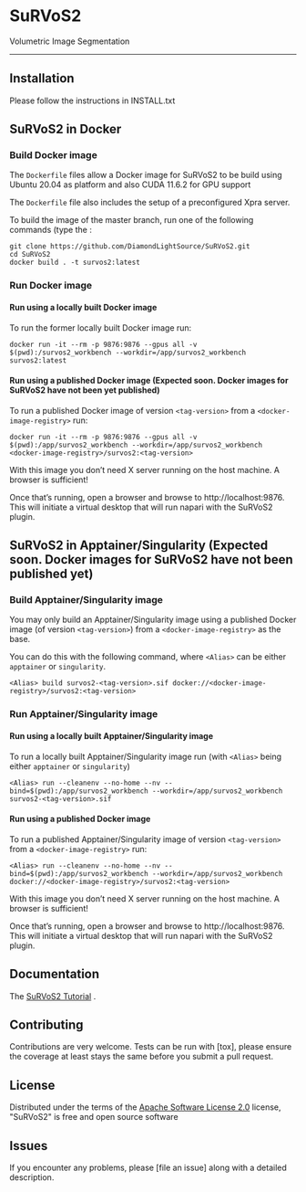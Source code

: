 # SuRVoS2

Volumetric Image Segmentation

----------------------------------


## Installation

Please follow the instructions in INSTALL.txt

## SuRVoS2 in Docker

### Build Docker image

The `Dockerfile` files allow a Docker image for SuRVoS2 to be build using Ubuntu 20.04 as platform and also CUDA 11.6.2 for GPU support

The `Dockerfile` file also includes the setup of a preconfigured Xpra server.

To build the image of the master branch, run one of the following commands (type the :

```
git clone https://github.com/DiamondLightSource/SuRVoS2.git
cd SuRVoS2
docker build . -t survos2:latest
```

### Run Docker image
#### Run using a locally built Docker image
To run the former locally built Docker image run:
```
docker run -it --rm -p 9876:9876 --gpus all -v $(pwd):/survos2_workbench --workdir=/app/survos2_workbench survos2:latest
```
#### Run using a published Docker image (Expected soon. Docker images for SuRVoS2 have not been yet published)
To run a published Docker image of version `<tag-version>` from a `<docker-image-registry>` run:
```
docker run -it --rm -p 9876:9876 --gpus all -v $(pwd):/app/survos2_workbench --workdir=/app/survos2_workbench <docker-image-registry>/survos2:<tag-version>
```
With this image you don’t need X server running on the host machine. A browser is sufficient!

Once that’s running, open a browser and browse to http://localhost:9876. This will initiate a virtual desktop that will run
napari with the SuRVoS2 plugin.


## SuRVoS2 in Apptainer/Singularity (Expected soon. Docker images for SuRVoS2 have not been published yet)

### Build Apptainer/Singularity image
You may only build an Apptainer/Singularity image using a published Docker image (of version `<tag-version>`) from a
`<docker-image-registry>` as the base.

You can do this with the following command, where `<Alias>` can be either `apptainer` or `singularity`.

```
<Alias> build survos2-<tag-version>.sif docker://<docker-image-registry>/survos2:<tag-version>
```

### Run Apptainer/Singularity image
#### Run using a locally built Apptainer/Singularity image
To run a locally built Apptainer/Singularity image run (with `<Alias>` being either `apptainer` or `singularity`)
```
<Alias> run --cleanenv --no-home --nv --bind=$(pwd):/app/survos2_workbench --workdir=/app/survos2_workbench survos2-<tag-version>.sif
```
#### Run using a published Docker image
To run a published Apptainer/Singularity image of version `<tag-version>` from a `<docker-image-registry>` run:
```
<Alias> run --cleanenv --no-home --nv --bind=$(pwd):/app/survos2_workbench --workdir=/app/survos2_workbench docker://<docker-image-registry>/survos2:<tag-version>
```
With this image you don’t need X server running on the host machine. A browser is sufficient!

Once that’s running, open a browser and browse to http://localhost:9876. This will initiate a virtual desktop that will run
napari with the SuRVoS2 plugin.

## Documentation

The [SuRVoS2 Tutorial] .

## Contributing

Contributions are very welcome. Tests can be run with [tox], please ensure
the coverage at least stays the same before you submit a pull request.

## License

Distributed under the terms of the [Apache Software License 2.0] license,
"SuRVoS2" is free and open source software

## Issues

If you encounter any problems, please [file an issue] along with a detailed description.

[napari]: https://github.com/napari/napari
[@napari]: https://github.com/napari
[MIT]: http://opensource.org/licenses/MIT
[Apache Software License 2.0]: http://www.apache.org/licenses/LICENSE-2.0
[pip]: https://pypi.org/project/pip/
[PyPI]: https://pypi.org/
[SuRVoS2 Tutorial]: docs/Survos_Training_Sept_2022.pdf
